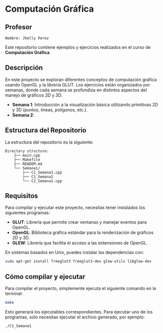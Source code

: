 # Computación Gráfica

## Profesor
    Nombre: Jhelly Perez

Este repositorio contiene ejemplos y ejercicios realizados en el curso de **Computación Gráfica**.

## Descripción

En este proyecto se exploran diferentes conceptos de computación gráfica usando OpenGL y la librería GLUT. Los ejercicios están organizados por semanas, donde cada semana se profundiza en distintos aspectos del manejo de gráficos 2D y 3D.

- **Semana 1**: Introducción a la visualización básica utilizando primitivas 2D y 3D (puntos, líneas, polígonos, etc.).
- **Semana 2**: 

## Estructura del Repositorio

La estructura del repositorio es la siguiente:

    Directory structure:
        ├── main.cpp
        ├── Makefile
        ├── READEM.md
        └── Semana1/
            ├── C1_Semana1.cpp
            ├── C1_Semana1
            └── C2_Semana1.cpp


## Requisitos

Para compilar y ejecutar este proyecto, necesitas tener instalados los siguientes programas:

- **GLUT**: Librería que permite crear ventanas y manejar eventos para OpenGL.
- **OpenGL**: Biblioteca gráfica estándar para la renderización de gráficos 2D y 3D.
- **GLEW**: Librería que facilita el acceso a las extensiones de OpenGL.

En sistemas basados en Unix, puedes instalar las dependencias con:

```bash
sudo apt-get install freeglut3 freeglut3-dev glew-utils libglew-dev

```

## Cómo compilar y ejecutar

Para compilar el proyecto, simplemente ejecuta el siguiente comando en la terminal:

```bash
make
```

Esto generará los ejecutables correspondientes. Para ejecutar uno de los programas, solo necesitas ejecutar el archivo generado, por ejemplo:

```bash
./C1_Semana1
```